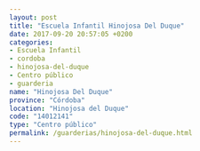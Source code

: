 ```yaml
---
layout: post
title: "Escuela Infantil Hinojosa Del Duque"
date: 2017-09-20 20:57:05 +0200
categories:
- Escuela Infantil
- cordoba
- hinojosa-del-duque
- Centro público
- guarderia
name: "Hinojosa Del Duque"
province: "Córdoba"
location: "Hinojosa del Duque"
code: "14012141"
type: "Centro público"
permalink: /guarderias/hinojosa-del-duque.html
---
```

